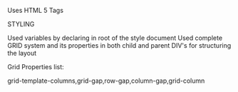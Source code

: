 Uses HTML 5 Tags

STYLING

Used variables by declaring in root of the style document
Used complete GRID system and its properties in both child and parent DIV's for structuring the layout 

Grid Properties list:

grid-template-columns,grid-gap,row-gap,column-gap,grid-column

